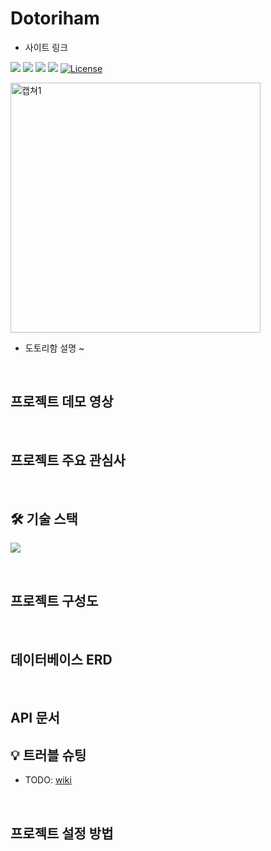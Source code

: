 # Dotoriham
- 사이트 링크

<a href="https://github.com/YAPP-19th/Web-Team-2-Backend"><img src="https://img.shields.io/github/stars/YAPP-19th/Web-Team-2-Backend.svg?style=social" /></a>
<a href="https://github.com/YAPP-19th/Web-Team-2-Backend/contributors"><img src="https://img.shields.io/github/contributors/YAPP-19th/Web-Team-2-Backend.svg" /></a>
<a href="https://github.com/YAPP-19th/Web-Team-2-Backend/pulse"><img src="https://img.shields.io/github/commit-activity/m/YAPP-19th/Web-Team-2-Backend.svg?label=commits" /></a>
<a href="https://github.com/YAPP-19th/Web-Team-2-Backend/commits"><img src="https://img.shields.io/github/release-date/YAPP-19th/Web-Team-2-Backend.svg?label=release" /></a>
[![License](https://img.shields.io/badge/License-Apache_2.0-blue.svg)](https://opensource.org/licenses/Apache-2.0)

<img width=“520” height="400" alt="캡쳐1" src="https://user-images.githubusercontent.com/50076031/147299484-d0aeddb6-226f-4821-b614-400251e2df37.jpg">

- 도토리함 설명 ~

<br>

## 프로젝트 데모 영상

<br>

## 프로젝트 주요 관심사

<br>

## 🛠 기술 스택
![](https://user-images.githubusercontent.com/42018023/147543426-58593f1c-2eba-4a6f-8fa1-357b9270a8bb.png)

<br>

## 프로젝트 구성도

<br>

## 데이터베이스 ERD

<br>

## API 문서

## 💡 트러블 슈팅
- TODO: [wiki](https://github.com/YAPP-19th/Web-Team-2-Backend/wiki)


<br>

## 프로젝트 설정 방법

<br>


